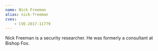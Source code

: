 ```yaml
---
name: Nick Freeman
alias: nick-freeman
cves:
    - CVE-2017-11779
---
```

Nick Freeman is a security researcher. He was formerly a consultant at Bishop Fox.
